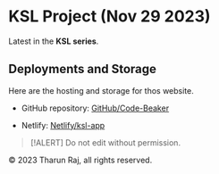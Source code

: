 # KSL Project (Nov 29 2023)

Latest in the **KSL series**.

## Deployments and Storage

Here are the hosting and storage for thos website.

- GitHub repository: [GitHub/Code-Beaker]()

- Netlify: [Netlify/ksl-app]()

> [!ALERT]
> Do not edit without permission.

&copy; 2023 Tharun Raj, all rights reserved.
